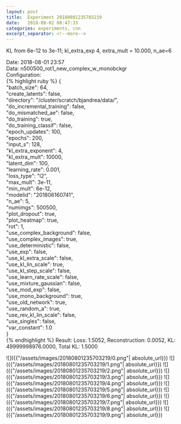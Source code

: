 ```yaml
---
layout: post
title:  Experiment 20180801235703219
date:   2018-08-02 08:47:33
categories: experiments, cnn
excerpt_separator: <!--more-->
---
```

KL from 6e-12 to 3e-11; kl_extra_exp 4, extra_mult = 10.000, n_ae=6  

 <!--more-->
Date: 2018-08-01 23:57  
Data: n500500_rot1_new_complex_w_monobckgr  
Configuration:   
{% highlight ruby %}
{  
    "batch_size": 64,   
    "create_latents": false,   
    "directory": "/cluster/scratch/bjandrea/data/",   
    "do_incremental_training": false,   
    "do_mismatched_ae": false,   
    "do_training": true,   
    "do_training_classif": false,   
    "epoch_updates": 100,   
    "epochs": 200,   
    "input_s": 128,   
    "kl_extra_exponent": 4,   
    "kl_extra_mult": 10000,   
    "latent_dim": 100,   
    "learning_rate": 0.001,   
    "loss_type": "l2",   
    "max_mult": 3e-11,   
    "min_mult": 6e-12,   
    "modelid": "201806160741",   
    "n_ae": 5,   
    "numimgs": 500500,   
    "plot_dropout": true,   
    "plot_heatmap": true,   
    "rot": 1,   
    "use_complex_background": false,   
    "use_complex_images": true,   
    "use_deterministic": false,   
    "use_exp": false,   
    "use_kl_extra_scale": false,   
    "use_kl_lin_scale": true,   
    "use_kl_step_scale": false,   
    "use_learn_rate_scale": false,   
    "use_mixture_gaussian": false,   
    "use_mod_exp": false,   
    "use_mono_background": true,   
    "use_old_network": true,   
    "use_random_a": true,   
    "use_rev_kl_lin_scale": false,   
    "use_singles": false,   
    "var_constant": 1.0  
}  
{% endhighlight %}
Result: Loss: 1.5052, Reconstruction: 0.0052, KL: 49999998976.0000, Total KL: 1.5000  

![]({{"/assets/images/20180801235703219/0.png"| absolute_url}})
![]({{"/assets/images/20180801235703219/1.png"| absolute_url}})
![]({{"/assets/images/20180801235703219/2.png"| absolute_url}})
![]({{"/assets/images/20180801235703219/3.png"| absolute_url}})
![]({{"/assets/images/20180801235703219/4.png"| absolute_url}})
![]({{"/assets/images/20180801235703219/5.png"| absolute_url}})
![]({{"/assets/images/20180801235703219/6.png"| absolute_url}})
![]({{"/assets/images/20180801235703219/7.png"| absolute_url}})
![]({{"/assets/images/20180801235703219/8.png"| absolute_url}})
![]({{"/assets/images/20180801235703219/9.png"| absolute_url}})
